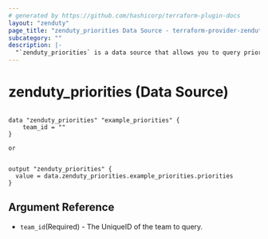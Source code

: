 ```yaml
---
# generated by https://github.com/hashicorp/terraform-plugin-docs
layout: "zenduty"
page_title: "zenduty_priorities Data Source - terraform-provider-zenduty"
subcategory: ""
description: |- 
  "`zenduty_priorities` is a data source that allows you to query priorities in a team" 
---
```


# zenduty_priorities (Data Source)

```hcl 

data "zenduty_priorities" "example_priorities" {
    team_id = ""
}

```

`or`


```hcl

output "zenduty_priorities" { 
  value = data.zenduty_priorities.example_priorities.priorities
}

```



## Argument Reference
* `team_id`(Required) - The UniqueID of the team to query.


